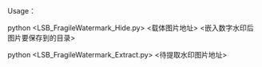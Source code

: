 Usage：

python <LSB_FragileWatermark_Hide.py> <载体图片地址> <嵌入数字水印后图片要保存到的目录>

python <LSB_FragileWatermark_Extract.py> <待提取水印图片地址>


